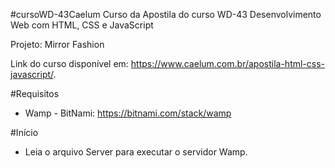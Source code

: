 #cursoWD-43Caelum
Curso da Apostila do curso WD-43 Desenvolvimento Web com HTML, CSS e JavaScript

Projeto: Mirror Fashion

Link do curso disponível em: https://www.caelum.com.br/apostila-html-css-javascript/.

#Requisitos
* Wamp - BitNami: https://bitnami.com/stack/wamp

#Início
* Leia o arquivo Server para executar o servidor Wamp. 

